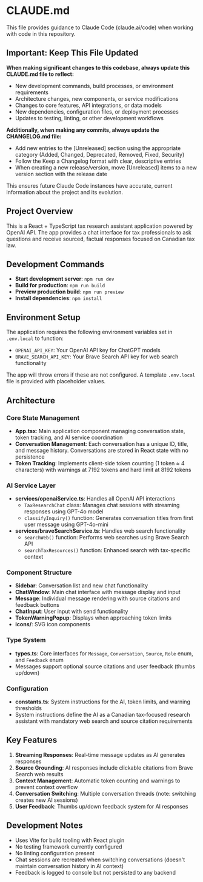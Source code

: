 # CLAUDE.md

This file provides guidance to Claude Code (claude.ai/code) when working with code in this repository.

## Important: Keep This File Updated

**When making significant changes to this codebase, always update this CLAUDE.md file to reflect:**
- New development commands, build processes, or environment requirements
- Architecture changes, new components, or service modifications  
- Changes to core features, API integrations, or data models
- New dependencies, configuration files, or deployment processes
- Updates to testing, linting, or other development workflows

**Additionally, when making any commits, always update the CHANGELOG.md file:**
- Add new entries to the [Unreleased] section using the appropriate category (Added, Changed, Deprecated, Removed, Fixed, Security)
- Follow the Keep a Changelog format with clear, descriptive entries
- When creating a new release/version, move [Unreleased] items to a new version section with the release date

This ensures future Claude Code instances have accurate, current information about the project and its evolution.

## Project Overview

This is a React + TypeScript tax research assistant application powered by OpenAI API. The app provides a chat interface for tax professionals to ask questions and receive sourced, factual responses focused on Canadian tax law.

## Development Commands

- **Start development server**: `npm run dev`
- **Build for production**: `npm run build`
- **Preview production build**: `npm run preview`
- **Install dependencies**: `npm install`

## Environment Setup

The application requires the following environment variables set in `.env.local` to function:
- `OPENAI_API_KEY`: Your OpenAI API key for ChatGPT models
- `BRAVE_SEARCH_API_KEY`: Your Brave Search API key for web search functionality

The app will throw errors if these are not configured. A template `.env.local` file is provided with placeholder values.

## Architecture

### Core State Management
- **App.tsx**: Main application component managing conversation state, token tracking, and AI service coordination
- **Conversation Management**: Each conversation has a unique ID, title, and message history. Conversations are stored in React state with no persistence
- **Token Tracking**: Implements client-side token counting (1 token ≈ 4 characters) with warnings at 7192 tokens and hard limit at 8192 tokens

### AI Service Layer
- **services/openaiService.ts**: Handles all OpenAI API interactions
  - `TaxResearchChat` class: Manages chat sessions with streaming responses using GPT-4o model
  - `classifyInquiry()` function: Generates conversation titles from first user message using GPT-4o-mini
- **services/braveSearchService.ts**: Handles web search functionality
  - `searchWeb()` function: Performs web searches using Brave Search API
  - `searchTaxResources()` function: Enhanced search with tax-specific context

### Component Structure
- **Sidebar**: Conversation list and new chat functionality
- **ChatWindow**: Main chat interface with message display and input
- **Message**: Individual message rendering with source citations and feedback buttons
- **ChatInput**: User input with send functionality
- **TokenWarningPopup**: Displays when approaching token limits
- **icons/**: SVG icon components

### Type System
- **types.ts**: Core interfaces for `Message`, `Conversation`, `Source`, `Role` enum, and `Feedback` enum
- Messages support optional source citations and user feedback (thumbs up/down)

### Configuration
- **constants.ts**: System instructions for the AI, token limits, and warning thresholds
- System instructions define the AI as a Canadian tax-focused research assistant with mandatory web search and source citation requirements

## Key Features

1. **Streaming Responses**: Real-time message updates as AI generates responses
2. **Source Grounding**: AI responses include clickable citations from Brave Search web results
3. **Context Management**: Automatic token counting and warnings to prevent context overflow
4. **Conversation Switching**: Multiple conversation threads (note: switching creates new AI sessions)
5. **User Feedback**: Thumbs up/down feedback system for AI responses

## Development Notes

- Uses Vite for build tooling with React plugin
- No testing framework currently configured
- No linting configuration present
- Chat sessions are recreated when switching conversations (doesn't maintain conversation history in AI context)
- Feedback is logged to console but not persisted to any backend